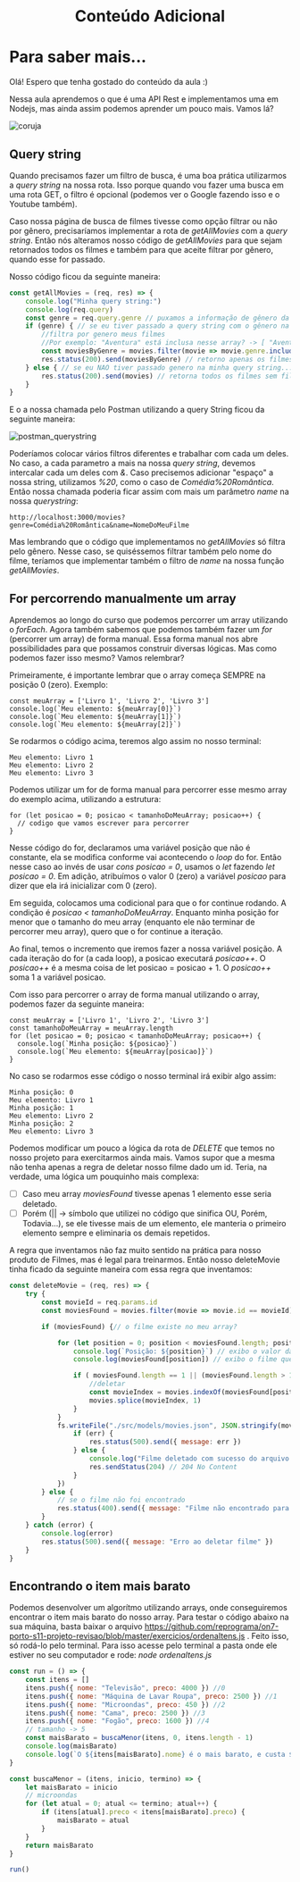 <h1 align="center">
    <br>
    <p align="center">Conteúdo Adicional<p>
</h1>

# Para saber mais...

Olá! Espero que tenha gostado do conteúdo da aula :)

Nessa aula aprendemos o que é uma API Rest e implementamos uma em Nodejs, mas ainda assim podemos aprender um pouco mais. Vamos lá?

![coruja](https://i.pinimg.com/600x315/9c/89/a6/9c89a66d513977abc3bbb93af8af9a3b.jpg)

## Query string

Quando precisamos fazer um filtro de busca, é uma boa prática utilizarmos a *query string* na nossa rota. Isso porque quando vou fazer uma busca em uma rota GET, o filtro é opcional (podemos ver o Google fazendo isso e o Youtube também). 

Caso nossa página de busca de filmes tivesse como opção filtrar ou não por gênero, precisaríamos implementar a rota de *getAllMovies* com a *query string*. Então nós alteramos nosso código de *getAllMovies* para que sejam retornados todos os filmes e também para que aceite filtrar por gênero, quando esse for passado.

Nosso código ficou da seguinte maneira:

```movieController.js
const getAllMovies = (req, res) => {
    console.log("Minha query string:")
    console.log(req.query)
    const genre = req.query.genre // puxamos a informação de gênero da nossa query string
    if (genre) { // se eu tiver passado a query string com o gênero na hora de fazer a request...
        //filtra por genero meus filmes
        //Por exemplo: "Aventura" está inclusa nesse array? -> [ "Aventura", "Comedia"]
        const moviesByGenre = movies.filter(movie => movie.genre.includes(genre)) // encontro todos os filmes do gênero que filtrei
        res.status(200).send(moviesByGenre) // retorno apenas os filmes com o gênero que filtrei por query string
    } else { // se eu NAO tiver passado genero na minha query string...
        res.status(200).send(movies) // retorna todos os filmes sem filtro
    }
}
```

E o a nossa chamada pelo Postman utilizando a query String ficou da seguinte maneira:

![postman_querystring](https://i.imgur.com/F2os1zo.png)

Poderíamos colocar vários filtros diferentes e trabalhar com cada um deles. No caso, a cada parametro a mais na nossa *query string*, devemos intercalar cada um deles com *&*. Caso precisemos adicionar "espaço" a nossa string, utilizamos *%20*, como o caso de *Comédia%20Romântica*. Então nossa chamada poderia ficar assim com mais um parâmetro *name* na nossa *querystring*:

```
http://localhost:3000/movies?genre=Comédia%20Romântica&name=NomeDoMeuFilme
```

Mas lembrando que o código que implementamos no *getAllMovies* só filtra pelo gênero. Nesse caso, se quiséssemos filtrar também pelo nome do filme, teríamos que implementar também o filtro de *name* na nossa função *getAllMovies*.

## For percorrendo manualmente um array

Aprendemos ao longo do curso que podemos percorrer um array utilizando o *forEach*. Agora também sabemos que podemos também fazer um *for* (percorrer um array) de forma manual. Essa forma manual nos abre possibilidades para que possamos construir diversas lógicas. Mas como podemos fazer isso mesmo? Vamos relembrar?

Primeiramente, é importante lembrar que o array começa SEMPRE na posição 0 (zero). Exemplo:

```
const meuArray = ['Livro 1', 'Livro 2', 'Livro 3']
console.log(`Meu elemento: ${meuArray[0]}`)
console.log(`Meu elemento: ${meuArray[1]}`)
console.log(`Meu elemento: ${meuArray[2]}`)

```
Se rodarmos o código acima, teremos algo assim no nosso terminal:

```
Meu elemento: Livro 1
Meu elemento: Livro 2
Meu elemento: Livro 3
```

Podemos utilizar um for de forma manual para percorrer esse mesmo array do exemplo acima, utilizando a estrutura:

```
for (let posicao = 0; posicao < tamanhoDoMeuArray; posicao++) {
  // codigo que vamos escrever para percorrer
}
```

Nesse código do for, declaramos uma variável posição que não é constante, ela se modifica conforme vai acontecendo o *loop* do for. Então nesse caso ao invés de usar *cons posicao = 0*, usamos o *let* fazendo *let posicao = 0*. Em adição, atribuímos o valor 0 (zero) a variável *posicao* para dizer que ela irá inicializar com 0 (zero).

Em seguida, colocamos uma codicional para que o for continue rodando. A condição é *posicao < tamanhoDoMeuArray*. Enquanto minha posição for menor que o tamanho do meu array (enquanto ele não terminar de percorrer meu array), quero que o for continue a iteração.

Ao final, temos o incremento que iremos fazer a nossa variável posição. A cada iteração do for (a cada loop), a posicao executará *posicao++*. O *posicao++* é a mesma coisa de let posicao = posicao + 1. O *posicao++* soma 1 a variável posicao.

Com isso para percorrer o array de forma manual utilizando o array, podemos fazer da seguinte maneira:

```
const meuArray = ['Livro 1', 'Livro 2', 'Livro 3']
const tamanhoDoMeuArray = meuArray.length
for (let posicao = 0; posicao < tamanhoDoMeuArray; posicao++) {
  console.log(`Minha posição: ${posicao}`)
  console.log(`Meu elemento: ${meuArray[posicao]}`)
}
```
No caso se rodarmos esse código o nosso terminal irá exibir algo assim:

```
Minha posição: 0
Meu elemento: Livro 1
Minha posição: 1
Meu elemento: Livro 2
Minha posição: 2
Meu elemento: Livro 3
```


Podemos modificar um pouco a lógica da rota de *DELETE* que temos no nosso projeto para exercitarmos ainda mais. Vamos supor que a mesma não tenha apenas a regra de deletar nosso filme dado um id. Teria, na verdade, uma lógica um pouquinho mais complexa:

- [ ] Caso meu array *moviesFound* tivesse apenas 1 elemento esse seria deletado.
- [ ] Porém (|| -> símbolo que utilizei no código que sinifica OU, Porém, Todavia...), se ele tivesse mais de um elemento, ele manteria o primeiro elemento sempre e eliminaria os demais repetidos.

A regra que inventamos não faz muito sentido na prática para nosso produto de Filmes, mas é legal para treinarmos. Então nosso deleteMovie tinha ficado da seguinte maneira com essa regra que inventamos:

```movieController.js
const deleteMovie = (req, res) => {
    try {
        const movieId = req.params.id
        const moviesFound = movies.filter(movie => movie.id == movieId) // vou achar todos os filmes que possuem o id passado

        if (moviesFound) {// o filme existe no meu array?

            for (let position = 0; position < moviesFound.length; position++) {
                console.log(`Posição: ${position}`) // exibo o valor da minha variável de posição
                console.log(moviesFound[position]) // exibo o filme que está nessa posição do array moviesFound

                if ( moviesFound.length == 1 || (moviesFound.length > 1 && position > 0)) { // aplico a lógica que inventamos de deletar apenas quando só tiver um elemento no array (tamanho do array for 1) ou quando tiver mais de um elemento, deletar todos que não forem da primeira posição
                    //deletar
                    const movieIndex = movies.indexOf(moviesFound[position])
                    movies.splice(movieIndex, 1)
                }
            }
            fs.writeFile("./src/models/movies.json", JSON.stringify(movies), 'utf8', function (err) {
                if (err) {
                    res.status(500).send({ message: err })
                } else {
                    console.log("Filme deletado com sucesso do arquivo!")
                    res.sendStatus(204) // 204 No Content
                }
            })
        } else {
            // se o filme não foi encontrado
            res.status(400).send({ message: "Filme não encontrado para deletar" })
        }
    } catch (error) {
        console.log(error)
        res.status(500).send({ message: "Erro ao deletar filme" })
    }
}
```

## Encontrando o item mais barato

Podemos desenvolver um algorítmo utilizando arrays, onde conseguiremos encontrar o item mais barato do nosso array. Para testar o código abaixo na sua máquina, basta baixar o arquivo https://github.com/reprograma/on7-porto-s11-projeto-revisao/blob/master/exercicios/ordenaItens.js . Feito isso, só rodá-lo pelo terminal. Para isso acesse pelo terminal a pasta onde ele estiver no seu computador e rode: *node ordenaItens.js*

```maisBarato.js
const run = () => {
    const itens = []
    itens.push({ nome: "Televisão", preco: 4000 }) //0 
    itens.push({ nome: "Máquina de Lavar Roupa", preco: 2500 }) //1
    itens.push({ nome: "Microondas", preco: 450 }) //2
    itens.push({ nome: "Cama", preco: 2500 }) //3
    itens.push({ nome: "Fogão", preco: 1600 }) //4
    // tamanho -> 5
    const maisBarato = buscaMenor(itens, 0, itens.length - 1)
    console.log(maisBarato)
    console.log(`O ${itens[maisBarato].nome} é o mais barato, e custa ${itens[maisBarato].preco}`)
}

const buscaMenor = (itens, inicio, termino) => {
    let maisBarato = inicio
    // microondas
    for (let atual = 0; atual <= termino; atual++) {
        if (itens[atual].preco < itens[maisBarato].preco) {
            maisBarato = atual
        }
    }
    return maisBarato
}

run()
```
